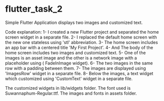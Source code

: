 # flutter_task_2

Simple Flutter Application displays two images and customized text.

Code explanation:
1- I created a new Flutter project and separated the home screen widget in a separate file.
2- I replaced the default home screen with the new one stateless using 'stl' abbreviation.
3- The home screen includes an app bar with a centered title 'My First Project'.
4- And The body of the home screen includes two images and customized text.
5- One of the images is an asset image and the other is a network image with a placeholder using (
FadeInImage widget).
6- The two images in the same row with a padding between them.
7- The images are displayed using 'ImagesRow' widget in a separate file.
8- Below the images, a text widget which customized using 'CustomText' widget in a separate file.

The customized widgets in lib/widgets folder.
The font used is Suwannaphum-Regular.ttf.
The images and fonts in assets folder.